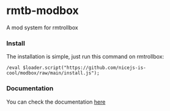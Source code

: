 # rmtb-modbox
A mod system for rmtrollbox
### Install
The installation is simple, just run this command on rmtrollbox:
```
/eval $loader.script("https://github.com/nicejs-is-cool/modbox/raw/main/install.js");
```
### Documentation
You can check the documentation [here](https://nicejs-is-cool.github.io/modbox/)